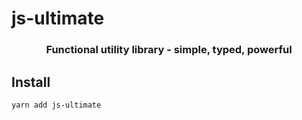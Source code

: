 # js-ultimate

<div>
  <h3 align="center">
    Functional utility library - simple, typed, powerful
  </h3>
</div>

## Install

```
yarn add js-ultimate
```